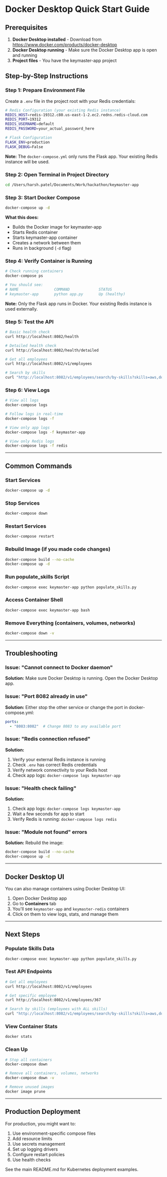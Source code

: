 # Docker Desktop Quick Start Guide

## Prerequisites

1. **Docker Desktop installed** - Download from https://www.docker.com/products/docker-desktop
2. **Docker Desktop running** - Make sure the Docker Desktop app is open and running
3. **Project files** - You have the keymaster-app project

## Step-by-Step Instructions

### Step 1: Prepare Environment File

Create a `.env` file in the project root with your Redis credentials:

```bash
# Redis Configuration (your existing Redis instance)
REDIS_HOST=redis-19312.c80.us-east-1-2.ec2.redns.redis-cloud.com
REDIS_PORT=19312
REDIS_USERNAME=default
REDIS_PASSWORD=your_actual_password_here

# Flask Configuration
FLASK_ENV=production
FLASK_DEBUG=False
```

**Note:** The `docker-compose.yml` only runs the Flask app. Your existing Redis instance will be used.

### Step 2: Open Terminal in Project Directory

```bash
cd /Users/harsh.patel/Documents/Work/hackathon/keymaster-app
```

### Step 3: Start Docker Compose

```bash
docker-compose up -d
```

**What this does:**
- Builds the Docker image for keymaster-app
- Starts Redis container
- Starts keymaster-app container
- Creates a network between them
- Runs in background (`-d` flag)

### Step 4: Verify Container is Running

```bash
# Check running containers
docker-compose ps

# You should see:
# NAME                COMMAND             STATUS
# keymaster-app       python app.py       Up (healthy)
```

**Note:** Only the Flask app runs in Docker. Your existing Redis instance is used externally.

### Step 5: Test the API

```bash
# Basic health check
curl http://localhost:8082/health

# Detailed health check
curl http://localhost:8082/health/detailed

# Get all employees
curl http://localhost:8082/v1/employees

# Search by skills
curl "http://localhost:8082/v1/employees/search/by-skills?skills=aws,docker"
```

### Step 6: View Logs

```bash
# View all logs
docker-compose logs

# Follow logs in real-time
docker-compose logs -f

# View only app logs
docker-compose logs -f keymaster-app

# View only Redis logs
docker-compose logs -f redis
```

---

## Common Commands

### Start Services
```bash
docker-compose up -d
```

### Stop Services
```bash
docker-compose down
```

### Restart Services
```bash
docker-compose restart
```

### Rebuild Image (if you made code changes)
```bash
docker-compose build --no-cache
docker-compose up -d
```

### Run populate_skills Script
```bash
docker-compose exec keymaster-app python populate_skills.py
```

### Access Container Shell
```bash
docker-compose exec keymaster-app bash
```

### Remove Everything (containers, volumes, networks)
```bash
docker-compose down -v
```

---

## Troubleshooting

### Issue: "Cannot connect to Docker daemon"
**Solution:** Make sure Docker Desktop is running. Open the Docker Desktop app.

### Issue: "Port 8082 already in use"
**Solution:** Either stop the other service or change the port in docker-compose.yml:
```yaml
ports:
  - "8083:8082"  # Change 8083 to any available port
```

### Issue: "Redis connection refused"
**Solution:**
1. Verify your external Redis instance is running
2. Check `.env` has correct Redis credentials
3. Verify network connectivity to your Redis host
4. Check app logs: `docker-compose logs keymaster-app`

### Issue: "Health check failing"
**Solution:**
1. Check app logs: `docker-compose logs keymaster-app`
2. Wait a few seconds for app to start
3. Verify Redis is running: `docker-compose logs redis`

### Issue: "Module not found" errors
**Solution:** Rebuild the image:
```bash
docker-compose build --no-cache
docker-compose up -d
```

---

## Docker Desktop UI

You can also manage containers using Docker Desktop UI:

1. Open Docker Desktop app
2. Go to **Containers** tab
3. You'll see `keymaster-app` and `keymaster-redis` containers
4. Click on them to view logs, stats, and manage them

---

## Next Steps

### Populate Skills Data
```bash
docker-compose exec keymaster-app python populate_skills.py
```

### Test API Endpoints
```bash
# Get all employees
curl http://localhost:8082/v1/employees

# Get specific employee
curl http://localhost:8082/v1/employees/367

# Search by skills (employees with ALL skills)
curl "http://localhost:8082/v1/employees/search/by-skills?skills=aws,docker,gcp"
```

### View Container Stats
```bash
docker stats
```

### Clean Up
```bash
# Stop all containers
docker-compose down

# Remove all containers, volumes, networks
docker-compose down -v

# Remove unused images
docker image prune
```

---

## Production Deployment

For production, you might want to:

1. Use environment-specific compose files
2. Add resource limits
3. Use secrets management
4. Set up logging drivers
5. Configure restart policies
6. Use health checks

See the main README.md for Kubernetes deployment examples.


